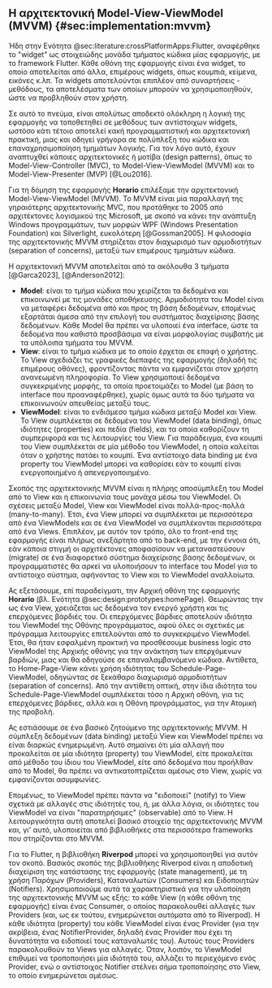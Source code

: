 ## Η αρχιτεκτονική Model-View-ViewModel (MVVM) {#sec:implementation:mvvm}

Ήδη στην Ενότητα @sec:literature:crossPlatformApps:Flutter, αναφέρθηκε το "widget" ως στοιχειώδης μονάδα τμήματος κώδικα μίας εφαρμογής, με το framework Flutter. Κάθε οθόνη της εφαρμογής είναι ένα widget, το οποίο αποτελείται από άλλα, επιμέρους widgets, όπως κουμπιά, κείμενα, εικόνες κ.λπ. Τα widgets αποτελούνται επιπλέον από συναρτήσεις - μεθόδους, τα αποτελέσματα των οποίων μπορούν να χρησιμοποιηθούν, ώστε να προβληθούν στον χρήστη.

Σε αυτό το πνεύμα, είναι απολύτως αποδεκτό ολόκληρη η λογική της εφαρμογής να τοποθετηθεί σε μεθόδους των αντίστοιχων widgets, ωστόσο κάτι τέτοιο αποτελεί κακή προγραμματιστική και αρχιτεκτονική πρακτική, μιας και οδηγεί γρήγορα σε πολύπλεξη του κώδικα και επαναχρησιμοποίηση τμημάτων λογικής. Για τον λόγο αυτό, έχουν αναπτυχθεί κάποιες αρχιτεκτονικές ή μοτίβα (design patterns), όπως το Model-View-Controller (MVC), το Model-View-ViewModel (MVVM) και το Model-View-Presenter (MVP) [@Lou2016].

Για τη δόμηση της εφαρμογής **Horario** επιλέξαμε την αρχιτεκτονική Model-View-ViewModel (MVVM). Το MVVM είναι μία παραλλαγή της γηραιότερης αρχιτεκτονικής MVC, που προτάθηκε το 2005 από αρχιτέκτονες λογισμικού της Microsoft, με σκοπό να κάνει την ανάπτυξη Windows προγραμμάτων, των μορφών WPF (Windows Presentation Foundation) και Silverlight, ευκολότερη [@Gossman2005]. Η φιλοσοφία της αρχιτεκτονικής MVVM στηρίζεται στον διαχωρισμό των αρμοδιοτήτων (separation of concerns), μεταξύ των επιμέρους τμημάτων κώδικα.

Η αρχιτεκτονική MVVM αποτελείται από τα ακόλουθα 3 τμήματα [@Garca2023], [@Anderson2012]:

- **Model**: είναι το τμήμα κώδικα που χειρίζεται τα δεδομένα και επικοινωνεί με τις μονάδες αποθήκευσης. Αρμοδιότητα του Model είναι να μεταφέρει δεδομένα από και προς τη βάση δεδομένων, επομένως εξαρτάται άμεσα από την επιλογή του συστήματος διαχείρισης βάσης δεδομένων. Κάθε Model θα πρέπει να υλοποιεί ένα interface, ώστε τα δεδομένα που καθιστά προσβάσιμα να είναι μορφολογίας συμβατής με τα υπόλοιπα τμήματα του MVVM.
- **View**: είναι το τμήμα κώδικα με το οποίο έρχεται σε επαφή ο χρήστης. Το View σχεδιάζει τις γραφικές διεπαφές της εφαρμογής (δηλαδή τις επιμέρους οθόνες), φροντίζοντας πάντα να εμφανίζεται στον χρήστη ανανεωμένη πληροφορία. Το View χρησιμοποιεί δεδομένα συγκεκριμένης μορφής, τα οποία προετοιμάζει το Model (με βάση το interface που προαναφέρθηκε), χωρίς όμως αυτά τα δύο τμήματα να επικοινωνούν απευθείας μεταξύ τους.
- **ViewModel**: είναι το ενδιάμεσο τμήμα κώδικα μεταξύ Model και View. Το View συμπλέκεται σε δεδομένα του ViewModel (data binding), όπως ιδιότητες (properties) και πεδία (fields), και τα οποία καθορίζουν τη συμπεριφορά και τις λειτουργίες του View. Για παράδειγμα, ένα κουμπί του View συμπλέκεται σε μία μέθοδο του ViewModel, η οποία καλείται όταν ο χρήστης πατάει το κουμπί. Ένα αντίστοιχο data binding με ένα property του ViewModel μπορεί να καθορίσει εάν το κουμπί είναι ενεργοποιημένο ή απενεργοποιημένο.

Σκοπός της αρχιτεκτονικής MVVM είναι η πλήρης αποσύμπλεξη του Model από το View και η επικοινωνία τους μονάχα μέσω του ViewModel. Οι σχέσεις μεταξύ Model, View και ViewModel είναι πολλά-προς-πολλά (many-to-many). Έτσι, ένα View μπορεί να συμπλέκεται με περισσότερα από ένα ViewModels και σε ένα ViewModel να συμπλέκονται περισσότερα από ένα Views. Επιπλέον, με αυτόν τον τρόπο, όλο το front-end της εφαρμογής είναι πλήρως ανεξάρτητο από το back-end, με την έννοια ότι, εάν κάποια στιγμή οι αρχιτέκτονες αποφασίσουν να μεταναστεύσουν (migrate) σε ένα διαφορετικό σύστημα διαχείρισης βάσης δεδομένων, οι προγραμματιστές θα αρκεί να υλοποιήσουν το interface του Model για το αντίστοιχο σύστημα, αφήνοντας το View και το ViewModel αναλλοίωτα.

Ας εξετάσουμε, επί παραδείγματι, την Αρχική οθόνη της εφαρμογής **Horario** (βλ. Ενότητα @sec:design:prototypes:homePage). Θεωρώντας την ως ένα View, χρειάζεται ως δεδομένα τον ενεργό χρήστη και τις επερχόμενες βάρδιές του. Οι επερχόμενες βάρδιες αποτελούν ιδιότητα του ViewModel της Οθόνης προγράμματος, αφού όλες οι σχετικές με πρόγραμμα λειτουργίες επιτελούνται από το συγκεκριμένο ViewModel. Έτσι, θα ήταν εσφαλμένη πρακτική να προσθέσουμε business logic στο ViewModel της Αρχικής οθόνης για την ανάκτηση των επερχόμενων βαρδιών, μιας και θα οδηγούσε σε επαναλαμβανόμενο κώδικα. Αντίθετα, το Home-Page-View κάνει χρήση ιδιότητας του Schedule-Page-ViewModel, οδηγώντας σε ξεκάθαρο διαχωρισμό αρμοδιοτήτων (separation of concerns). Από την αντίθετη οπτική, στην ίδια ιδιότητα του Schedule-Page-ViewModel συμπλέκεται τόσο η Αρχική οθόνη, για τις επερχόμενες βάρδιες, αλλά και η Οθόνη προγράμματος, για την Ατομική της προβολή.

Ας εστιάσουμε σε ένα βασικό ζητούμενο της αρχιτεκτονικής MVVM. Η σύμπλεξη δεδομένων (data binding) μεταξύ View και ViewModel πρέπει να είναι διαρκώς ενημερωμένη. Αυτό σημαίνει ότι μία αλλαγή που προκαλείται σε μία ιδιότητα (property) του ViewModel, είτε προκαλείται από μέθοδο του ίδιου του ViewModel, είτε από δεδομένα που προήλθαν από το Model, θα πρέπει να αντικατοπτρίζεται αμέσως στο View, χωρίς να εμφανίζονται ασυμφωνίες.

Επομένως, το ViewModel πρέπει πάντα να "ειδοποιεί" (notify) το View σχετικά με αλλαγές στις ιδιότητές του, ή, με άλλα λόγια, οι ιδιότητες του ViewModel να είναι "παρατηρήσιμες" (observable) από το View. Η λειτουργικότητα αυτή αποτελεί βασικό στοιχείο της αρχιτεκτονικής MVVM και, γι' αυτό, υλοποιείται από βιβλιοθήκες στα περισσότερα frameworks που στηρίζονται στο MVVM.

Για το Flutter, η βιβλιοθήκη **Riverpod** μπορεί να χρησιμοποιηθεί για αυτόν τον σκοπό. Βασικός σκοπός της βιβλιοθήκης Riverpod είναι η αποδοτική διαχείριση της κατάστασης της εφαρμογής (state management), με τη χρήση Παρόχων (Providers), Καταναλωτών (Consumers) και Ειδοποιητών (Notifiers). Χρησιμοποιούμε αυτά τα χαρακτηριστικά για την υλοποίηση της αρχιτεκτονικής MVVM ως εξής: το κάθε View (η κάθε οθόνη της εφαρμογής) είναι ένας Consumer, ο οποίος παρακολουθεί αλλαγές των Providers (και, ως εκ τούτου, ενημερώνεται αυτόματα από το Riverpod). Η κάθε ιδιότητα (property) του κάθε ViewModel είναι ένας Provider (για την ακρίβεια, ένας NotifierProvider, δηλαδή ένας Provider που έχει τη δυνατότητα να ειδοποιεί τους καταναλωτές του). Αυτούς τους Providers παρακολουθούν τα Views για αλλαγές. Όταν, λοιπόν, το ViewModel επιθυμεί να τροποποιήσει μία ιδιότητά του, αλλάζει το περιεχόμενο ενός Provider, ενώ ο αντίστοιχος Notifier στέλνει σήμα τροποποίησης στο View, το οποίο ενημερώνεται αμέσως.
